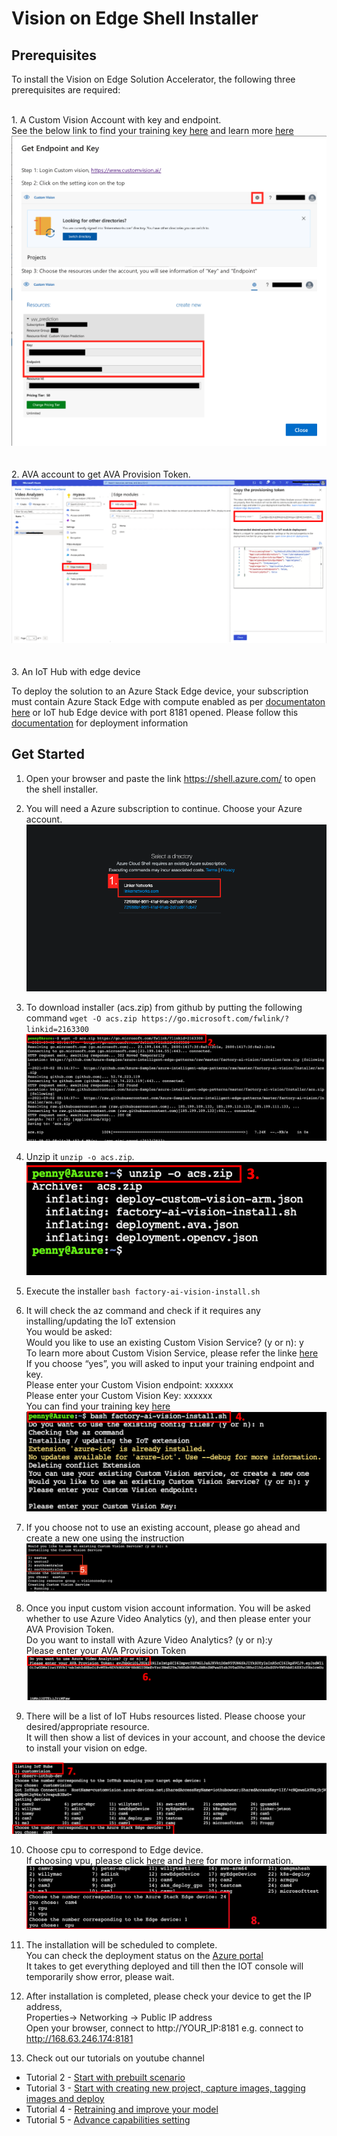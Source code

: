 

# Vision on Edge Shell Installer

## Prerequisites

To install the Vision on Edge Solution Accelerator, the following three prerequisites are required:

<br/>1. A Custom Vision Account with key and endpoint.
<br/>See the below link to find your training key [here](https://www.customvision.ai/projects#/settings) and learn more [here](https://azure.microsoft.com/en-us/services/cognitive-services/custom-vision-service/)
![arch_img](../assets/customvisioninfo.png)
<br/>
<br/>
<br/>2. AVA account to get AVA Provision Token. 
![arch_img](../assets/create%20va%20account_20210902.png)
<br/>
<br/>
<br/>3. An IoT Hub with edge device

To deploy the solution to an Azure Stack Edge device, your subscription must contain Azure Stack Edge with compute enabled as per [documentaton here](https://docs.microsoft.com/en-us/azure/databox-online/azure-stack-edge-gpu-deploy-configure-compute) or IoT hub Edge device with port 8181 opened. Please follow this [documentation](https://github.com/Azure-Samples/azure-intelligent-edge-patterns/blob/master/factory-ai-vision/Tutorial/CreateIoTEdgeDevice.md) for deployment information





   
## Get Started 

1. Open your browser and paste the link https://shell.azure.com/  to open the shell installer. 
2. You will need a Azure subscription to continue. Choose your Azure account.
![arch_img](../assets/step1.png)
3. To download installer (acs.zip) from github by putting the following command `wget -O acs.zip https://go.microsoft.com/fwlink/?linkid=2163300`
![arch_img](../assets/step2_20210902.png)
4. Unzip it `unzip -o acs.zip`. 
![arch_img](../assets/step3_20210902.png?raw=true)
5. Execute the installer `bash factory-ai-vision-install.sh`

6. It will check the az command and check if it requires any installing/updating the IoT extension
<br/>You would be asked:
<br/>Would you like to use an existing Custom Vision Service? (y or n):  y 
<br/>To learn more about Custom Vision Service, please refer the linke [here](https://azure.microsoft.com/en-us/services/cognitive-services/custom-vision-service/)
<br/>If you choose “yes”, you will asked to input your training endpoint and key.
<br/>Please enter your Custom Vision endpoint: xxxxxx
<br/>Please enter your Custom Vision Key: xxxxxx
<br/> You can find your training key [here](https://www.customvision.ai/projects#/setting)
![arch_img](../assets/step4_20210902.png?raw=true)

7. If you choose not to use an existing account, please go ahead and create a new one using the instruction
![arch_img](../assets/step5.png)

8. Once you input custom vision account information. You will be asked whether to use Azure Video Analytics (y), and then please enter your AVA Provision Token. 
<br/>Do you want to install with Azure Video Analytics? (y or n):y
<br/> Please enter your AVA Provision Token
![arch_img](../assets/step6_20210902.png?raw=true)

9. There will be a list of IoT Hubs resources listed. Please choose your desired/appropriate resource.
<br/>It will then show a list of devices in your account, and choose the device to install your vision on edge. 

![arch_img](../assets/step7_20210902.png?raw=true)

10. Choose cpu to correspond to Edge device.
<br> If choosing vpu, please click [here](https://docs.openvino.ai/latest/openvino_docs_install_guides_installing_openvino_linux_ivad_vpu.html#doxid-openvino-docs-install-guides-installing-openvino-linux-ivad-vpu) and [here](https://docs.openvino.ai/2021.4/openvino_docs_install_guides_installing_openvino_docker_linux.html#build_docker_image_for_intel_vision_accelerator_design_with_intel_movidius_vpus) for more information.
![arch_img](../assets/step8_20210904.png?raw=true)

11. The installation will be scheduled to complete.
<br/> You can check the deployment status on the [Azure portal](https://portal.azure.com/#home)
<br/>It takes to get everything deployed and till then the IOT console will temporarily show error, please wait. 

12. After installation is completed, please check your device to get the IP address,
<br/> Properties-> Networking -> Public IP address
<br/> Open your browser, connect to http://YOUR_IP:8181
e.g.  connect to http://168.63.246.174:8181

13. Check out our tutorials on youtube channel 

- Tutorial 2 - <a href="https://youtu.be/dihAdZTGj-g" target="_blank">Start with prebuilt scenario</a>
- Tutorial 3 - <a href="https://www.youtube.com/watch?v=cCEW6nsd8xQ" target="_blank">Start with creating new project, capture images, tagging images and deploy</a>
- Tutorial 4 - <a href="https://www.youtube.com/watch?v=OxK9feR_T3U" target="_blank">Retraining and improve your model</a>
- Tutorial 5 - <a href="https://www.youtube.com/watch?v=Bv7wxfFEdtI" target="_blank">Advance capabilities setting</a>


